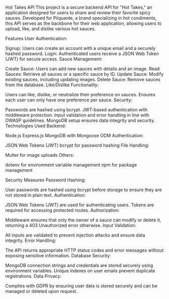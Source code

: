 Hot Takes API
This project is a secure backend API for "Hot Takes," an application designed for users to share and review their favorite spicy sauces. Developed for Piiquante, a brand specializing in hot condiments, this API serves as the backbone for their web application, allowing users to upload, like, and dislike various hot sauces.

Features
User Authentication:

Signup: Users can create an account with a unique email and a securely hashed password.
Login: Authenticated users receive a JSON Web Token (JWT) for secure access.
Sauce Management:

Create Sauce: Users can add new sauces with details and an image.
Read Sauces: Retrieve all sauces or a specific sauce by ID.
Update Sauce: Modify existing sauces, including updating images.
Delete Sauce: Remove sauces from the database.
Like/Dislike Functionality:

Users can like, dislike, or neutralize their preference on sauces.
Ensures each user can only have one preference per sauce.
Security:

Passwords are hashed using bcrypt.
JWT-based authentication with middleware protection.
Input validation and error handling in line with OWASP guidelines.
MongoDB setup ensures data integrity and security.
Technologies Used
Backend:

Node.js
Express.js
MongoDB with Mongoose ODM
Authentication:

JSON Web Tokens (JWT)
bcrypt for password hashing
File Handling:

Multer for image uploads
Others:

dotenv for environment variable management
npm for package management

Security Measures
Password Hashing:

User passwords are hashed using bcrypt before storage to ensure they are not stored in plain text.
Authentication:

JSON Web Tokens (JWT) are used for authenticating users. Tokens are required for accessing protected routes.
Authorization:

Middleware ensures that only the owner of a sauce can modify or delete it, returning a 403 Unauthorized error otherwise.
Input Validation:

All inputs are validated to prevent injection attacks and ensure data integrity.
Error Handling:

The API returns appropriate HTTP status codes and error messages without exposing sensitive information.
Database Security:

MongoDB connection strings and credentials are stored securely using environment variables.
Unique indexes on user emails prevent duplicate registrations.
Data Privacy:

Complies with GDPR by ensuring user data is stored securely and can be managed or deleted upon request.
